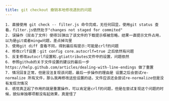 ```yaml
---
title: git checkout 撤销本地修改遇到的问题
---
```

	1. 直接使用 git check -- filter.js 命令完成，无任何回显，使用git status 查看，filter.js依然处于"changes not staged for commited"
	2. 误操作（双击了文件）使得IE弹出了该文件的下载提示框被忽略，结果一直提示文件占用，以为是git或者mingw问题，差点掉沟里
	3. 使用git diff 查看不同，得到最后有提示:可能是crlf的问题
	4. 修改crlf设置：git config core.autocrlf=true 之后依然有问题
	5. 反复修改autocrlf设置和.gtiattributes文件中的设置，问题依然
	6. 参照github的关于文件设置的建议的最后一步 https://help.github.com/articles/dealing-with-line-endings 做了重置
	7. 情况回复正常，但是没法复现该问题，最后一步操作的理由是 设置之后会尝试re-normalize 所有文件，那么我再修改这些设置的话，文件应该还会尝试re-normalize但是没有发现次情况
	8. 感觉真正起了作用的就是重置操作，可以肯定是crlf的问题，但是在尝试复现这个问题的时候，貌似单独哪项都没有起效果，真是怪了
	
	
	